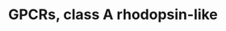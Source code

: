 ---
annotations:
- id: PW:0000125
  parent: signaling pathway
  type: Pathway Ontology
  value: G protein mediated signaling pathway
authors:
- Nsalomonis
- MaintBot
- BruceConklin
- Khanspers
- Christine Chichester
- Egonw
- Eweitz
citedin:
- link: 10.1016/j.forsciint.2016.06.027
  title: Simultaneous time course analysis of multiple markers based on DNA microarray
    in incised wound in skeletal muscle for wound aging (2016)
- link: PMC12302725
  title: Mammary tissue microbiome analysis in PyMT mice reveals Methylobacteria as
    a commensal organism with potential therapeutic applications (2025)
description: This pathway was created using the GPCRDB (Horn et al., 1998), http://www.gpcr.org/7tm/
  (originally at http://www.cmbi.kun.nl/7tm/). The groupings are based on the GPCR
  phylogenetic tree available from the GPCRDB and the training sets used by Karchin
  et al. (Bioinformatics, 2002, pg. 147-159). The labels indicate children and grandchildren
  of the various classes of GPCRs as described by these references.
last-edited: 2021-05-23
organisms:
- Mus musculus
redirect_from:
- /index.php/Pathway:WP189
- /instance/WP189
- /instance/WP189_r117889
revision: r117889
schema-jsonld:
- '@context': https://schema.org/
  '@id': https://wikipathways.github.io/pathways/WP189.html
  '@type': Dataset
  creator:
    '@type': Organization
    name: WikiPathways
  description: This pathway was created using the GPCRDB (Horn et al., 1998), http://www.gpcr.org/7tm/
    (originally at http://www.cmbi.kun.nl/7tm/). The groupings are based on the GPCR
    phylogenetic tree available from the GPCRDB and the training sets used by Karchin
    et al. (Bioinformatics, 2002, pg. 147-159). The labels indicate children and grandchildren
    of the various classes of GPCRs as described by these references.
  keywords:
  - Adora2a
  - Adora2b
  - Adora3
  - Adra1a
  - Adra1b
  - Adra1d
  - Adra2a
  - Adra2b
  - Adra2c
  - Adrb1
  - Adrb2
  - Adrb3
  - Agtr1
  - Agtr1b
  - Agtr2
  - Agtrl1
  - Avp
  - Avpr1a
  - Avpr1b
  - Avpr2
  - Bdkrb1
  - Bdkrb2
  - Blr1
  - Brs3
  - C3ar1
  - C5r1
  - Ccbp2
  - Cckar
  - Cckbr
  - Ccr1
  - Ccr1l1
  - Ccr2
  - Ccr3
  - Ccr4
  - Ccr5
  - Ccr6
  - Ccr8
  - Ccr9
  - Ccrl2
  - Chrm1
  - Chrm2
  - Chrm3
  - Chrm4
  - Cmklr1
  - Cmkor1
  - Cnr1
  - Cnr2
  - Cx3cr1
  - Cxcr3
  - Cxcr4
  - Cysltr1
  - Dopamine
  - Drd3
  - Drd4
  - Ednrb
  - F2r
  - F2rl1
  - F2rl2
  - F2rl3
  - Fpr-rs1
  - Fpr-rs2
  - Fpr-rs3
  - Fpr-rs4
  - Fpr1
  - Fprl1
  - Fshr
  - Gabbr1
  - Galr1
  - Galr2
  - Galr3
  - Gpr109b
  - Gpr12
  - Gpr19
  - Gpr27
  - Gpr3
  - Gpr30
  - Gpr33
  - Gpr34
  - Gpr35
  - Gpr37
  - Gpr37l1
  - Gpr44
  - Gpr45
  - Gpr50
  - Gpr63
  - Gpr65
  - Gpr83
  - Gpr87
  - Grpr
  - Histamine
  - Hrh1
  - Hrh2
  - Htr1a
  - Htr1b
  - Htr1d
  - Htr1f
  - Htr2a
  - Htr2b
  - Htr2c
  - Htr4
  - Htr5a
  - Htr5b
  - Htr6
  - Htr7
  - Il8rb
  - Lhcgr
  - Ltb4r1
  - Mas1
  - Mc1r
  - Mc2r
  - Mc3r
  - Mc4r
  - Mc5r
  - Melatonin
  - Mtnr1a
  - Nmbr
  - Nmur1
  - Npy1r
  - Npy2r
  - Npy5r
  - Npy6r
  - Ntsr1
  - Ntsr2
  - Olfr1355
  - Olfr143
  - Olfr144
  - Olfr145
  - Olfr146
  - Olfr148
  - Olfr15
  - Olfr151
  - Olfr155
  - Olfr156
  - Olfr157
  - Olfr159
  - Olfr16
  - Olfr160
  - Olfr17
  - Olfr19
  - Olfr2
  - Olfr242
  - Olfr27
  - Olfr44
  - Olfr480
  - Olfr49
  - Olfr6
  - Olfr70
  - Olfr701
  - Olfr703
  - Olfr704
  - Olfr705
  - Olfr706
  - Olfr707
  - Olfr708
  - Olfr71
  - Olfr710
  - Olfr711
  - Olfr713
  - Olfr714
  - Olfr715
  - Olfr716
  - Olfr749
  - Olfr870
  - Olfr874
  - Olfr876
  - Olfr878
  - Olfr887
  - Olfr888
  - Olfr889
  - Olfr893
  - Olfr894
  - Olfr926
  - Olfr930
  - Olfr933
  - Olfr934
  - Olfr937
  - Olfr938
  - Olfr943
  - Olfr944
  - Olfr945
  - Olfr948
  - Olfr954
  - Olfr955
  - Olfr957
  - Olfr959
  - Olfr960
  - Olfr961
  - Olfr968
  - Olfr970
  - Olfr971
  - Olfr972
  - Opn1mw
  - Opn1sw
  - Opn3
  - Opn4
  - Oprd1
  - Oprk1
  - Oprl1
  - Oprm1
  - Oxt
  - Oxtr
  - P2ry1
  - P2ry12
  - P2ry13
  - P2ry14
  - P2ry2
  - P2ry4
  - P2ry6
  - Ppyr1
  - Ptafr
  - Ptgdr
  - Ptger1
  - Ptger2
  - Ptger3
  - Ptger4
  - Ptgfr
  - Ptgir
  - Q9EPG0
  - Q9EPV1
  - Q9EQ94
  - Rgr
  - Rho
  - Rrh
  - Serotonin
  - Sstr1
  - Sstr2
  - Sstr3
  - Sstr4
  - Sstr5
  - Sucnr1
  - Tbxa2r
  - Tcp10c
  - Thromboxane
  - Trhr
  - Trhr2
  - Tshr
  license: CC0
  name: GPCRs, class A rhodopsin-like
seo: CreativeWork
title: GPCRs, class A rhodopsin-like
wpid: WP189
---